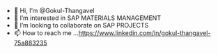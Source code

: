 - 👋 Hi, I’m @Gokul-Thangavel
- 👀 I’m interested in SAP MATERIALS MANAGEMENT
- 💞️ I’m looking to collaborate on SAP PROJECTS
- 📫 How to reach me ...https://www.linkedin.com/in/gokul-thangavel-75a883235

<!---
Gokul-Thangavel/Gokul-Thangavel is a ✨ special ✨ repository because its `README.md` (this file) appears on your GitHub profile.
You can click the Preview link to take a look at your changes.
--->
